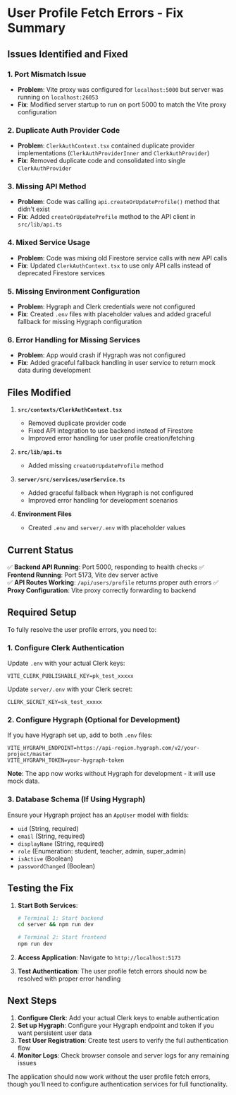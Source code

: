 # User Profile Fetch Errors - Fix Summary

## Issues Identified and Fixed

### 1. **Port Mismatch Issue**
- **Problem**: Vite proxy was configured for `localhost:5000` but server was running on `localhost:26053`
- **Fix**: Modified server startup to run on port 5000 to match the Vite proxy configuration

### 2. **Duplicate Auth Provider Code**
- **Problem**: `ClerkAuthContext.tsx` contained duplicate provider implementations (`ClerkAuthProviderInner` and `ClerkAuthProvider`)
- **Fix**: Removed duplicate code and consolidated into single `ClerkAuthProvider`

### 3. **Missing API Method**
- **Problem**: Code was calling `api.createOrUpdateProfile()` method that didn't exist
- **Fix**: Added `createOrUpdateProfile` method to the API client in `src/lib/api.ts`

### 4. **Mixed Service Usage**
- **Problem**: Code was mixing old Firestore service calls with new API calls
- **Fix**: Updated `ClerkAuthContext.tsx` to use only API calls instead of deprecated Firestore services

### 5. **Missing Environment Configuration**
- **Problem**: Hygraph and Clerk credentials were not configured
- **Fix**: Created `.env` files with placeholder values and added graceful fallback for missing Hygraph configuration

### 6. **Error Handling for Missing Services**
- **Problem**: App would crash if Hygraph was not configured
- **Fix**: Added graceful fallback handling in user service to return mock data during development

## Files Modified

1. **`src/contexts/ClerkAuthContext.tsx`**
   - Removed duplicate provider code
   - Fixed API integration to use backend instead of Firestore
   - Improved error handling for user profile creation/fetching

2. **`src/lib/api.ts`**
   - Added missing `createOrUpdateProfile` method

3. **`server/src/services/userService.ts`**
   - Added graceful fallback when Hygraph is not configured
   - Improved error handling for development scenarios

4. **Environment Files**
   - Created `.env` and `server/.env` with placeholder values

## Current Status

✅ **Backend API Running**: Port 5000, responding to health checks
✅ **Frontend Running**: Port 5173, Vite dev server active  
✅ **API Routes Working**: `/api/users/profile` returns proper auth errors
✅ **Proxy Configuration**: Vite proxy correctly forwarding to backend

## Required Setup

To fully resolve the user profile errors, you need to:

### 1. Configure Clerk Authentication
Update `.env` with your actual Clerk keys:
```env
VITE_CLERK_PUBLISHABLE_KEY=pk_test_xxxxx
```

Update `server/.env` with your Clerk secret:
```env
CLERK_SECRET_KEY=sk_test_xxxxx
```

### 2. Configure Hygraph (Optional for Development)
If you have Hygraph set up, add to both `.env` files:
```env
VITE_HYGRAPH_ENDPOINT=https://api-region.hygraph.com/v2/your-project/master
VITE_HYGRAPH_TOKEN=your-hygraph-token
```

**Note**: The app now works without Hygraph for development - it will use mock data.

### 3. Database Schema (If Using Hygraph)
Ensure your Hygraph project has an `AppUser` model with fields:
- `uid` (String, required)
- `email` (String, required)
- `displayName` (String, required)
- `role` (Enumeration: student, teacher, admin, super_admin)
- `isActive` (Boolean)
- `passwordChanged` (Boolean)

## Testing the Fix

1. **Start Both Services**:
   ```bash
   # Terminal 1: Start backend
   cd server && npm run dev
   
   # Terminal 2: Start frontend  
   npm run dev
   ```

2. **Access Application**: Navigate to `http://localhost:5173`

3. **Test Authentication**: The user profile fetch errors should now be resolved with proper error handling

## Next Steps

1. **Configure Clerk**: Add your actual Clerk keys to enable authentication
2. **Set up Hygraph**: Configure your Hygraph endpoint and token if you want persistent user data
3. **Test User Registration**: Create test users to verify the full authentication flow
4. **Monitor Logs**: Check browser console and server logs for any remaining issues

The application should now work without the user profile fetch errors, though you'll need to configure authentication services for full functionality.